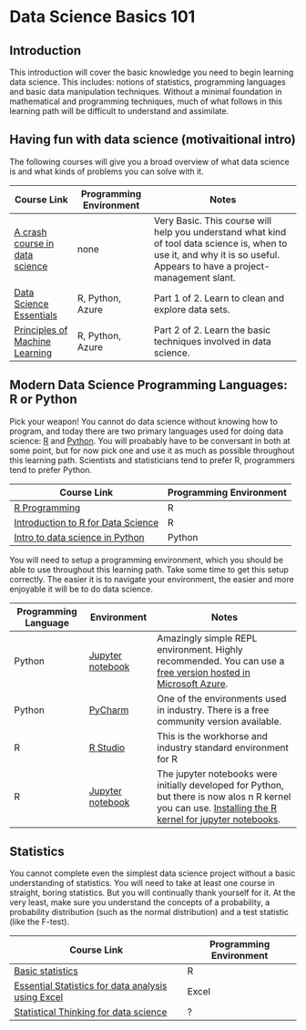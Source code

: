 # Data Science Basics 101

## Introduction
This introduction will cover the basic knowledge you need to begin learning data science. This includes: notions of statistics, programming languages and basic data manipulation techniques. Without a minimal foundation in mathematical and programming techniques, much of what follows in this learning path will be difficult to understand and assimilate.

## Having fun with data science (motivaitional intro)
The following courses will give you a broad overview of what data science is and what kinds of problems you can solve with it. 

| Course Link | Programming Environment | Notes |
|-------------|----------------------------|-------|
[A crash course in data science](https://www.coursera.org/learn/data-science-course) | none | Very Basic. This course will help you understand what kind of tool data science is, when to use it, and why it is so useful. Appears to have a project-management slant.
[Data Science Essentials](https://www.edx.org/course/data-science-essentials-microsoft-dat203-1x-4) | R, Python, Azure | Part 1 of 2. Learn to clean and explore data sets.
[Principles of Machine Learning](https://www.edx.org/course/principles-machine-learning-microsoft-dat203-2x-4) | R, Python, Azure | Part 2 of 2. Learn the basic techniques involved in data science.

## Modern Data Science Programming Languages: R or Python
Pick your weapon! You cannot do data science without knowing how to program, and today there are two primary languages used for doing data science: [R](https://www.r-project.org/about.html) and [Python](https://www.python.org/). You will proabably have to be conversant in both at some point, but for now pick one and use it as much as possible throughout this learning path. Scientists and statisticians tend to prefer R, programmers tend to prefer Python.

| Course Link | Programming Environment |
|-------------|----------------------------|
[R Programming](https://www.coursera.org/learn/r-programming) | R
[Introduction to R for Data Science](https://www.edx.org/course/introduction-r-data-science-microsoft-dat204x-5) | R
[Intro to data science in Python](https://www.coursera.org/learn/python-data-analysis) | Python

You will need to setup a programming environment, which you should be able to use throughout this learning path. Take some time to get this setup correctly. The easier it is to navigate your environment, the easier and more enjoyable it will be to do data science.

| Programming Language | Environment | Notes |
|----------------------|-------------|-------|
| Python | [Jupyter notebook](http://jupyter.org/) | Amazingly simple REPL environment. Highly recommended. You can use a [free version hosted in Microsoft Azure](https://notebooks.azure.com/).
| Python | [PyCharm](https://www.jetbrains.com/pycharm/) | One of the environments used in industry. There is a free community version available.
| R      | [R Studio](https://www.rstudio.com/) | This is the workhorse and industry standard environment for R
| R      | [Jupyter notebook](http://jupyter.org/) | The jupyter notebooks were initially developed for Python, but there is now alos n R kernel you can use. [Installing the R kernel for jupyter notebooks](http://blog.revolutionanalytics.com/2015/09/using-r-with-jupyter-notebooks.html).

## Statistics
You cannot complete even the simplest data science project without a basic understanding of statistics. You will need to take at least one course in straight, boring statistics. But you will continually thank yourself for it. At the very least, make sure you understand the concepts of a probability, a probability distribution (such as the normal distribution) and a test statistic (like the F-test).

| Course Link | Programming Environment |
|-------------|----------------------------|
[Basic statistics](https://www.coursera.org/learn/basic-statistics) | R
[Essential Statistics for data analysis using Excel](https://www.edx.org/course/essential-statistics-data-analysis-using-microsoft-dat222x-0#!) | Excel
[Statistical Thinking for data science](https://www.edx.org/course/statistical-thinking-data-science-columbiax-ds101x-1) | ?

